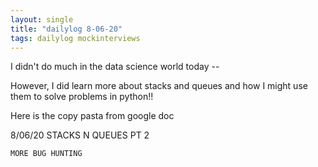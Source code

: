 ```yaml
---
layout: single
title: "dailylog 8-06-20"
tags: dailylog mockinterviews
---
```


I didn't do much in the data science world today --

However, I did learn more about stacks and queues and how I might use them to solve problems in python!!

Here is the copy pasta from google doc

8/06/20 STACKS N QUEUES PT 2

```console
MORE BUG HUNTING
```
